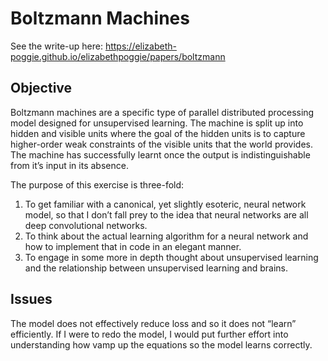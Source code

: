 # Boltzmann Machines

See the write-up here: https://elizabeth-poggie.github.io/elizabethpoggie/papers/boltzmann

## Objective

Boltzmann machines are a specific type of parallel distributed processing model designed for unsupervised learning. The machine is split up into hidden and visible units where the goal of the hidden units is to capture higher-order weak constraints of the visible units that the world provides. The machine has successfully learnt once the output is indistinguishable from it’s input in its absence.

The purpose of this exercise is three-fold:
1) To get familiar with a canonical, yet slightly esoteric, neural network model, so that I don’t fall prey to the idea that neural networks are all deep convolutional networks.
2) To think about the actual learning algorithm for a neural network and how to implement that in code in an elegant manner.
3) To engage in some more in depth thought about unsupervised learning and the relationship between unsupervised learning and brains.

## Issues

The model does not effectively reduce loss and so it does not “learn” efficiently. If I were to redo the model, I would put further effort into understanding how vamp up the equations so the model learns correctly. 
